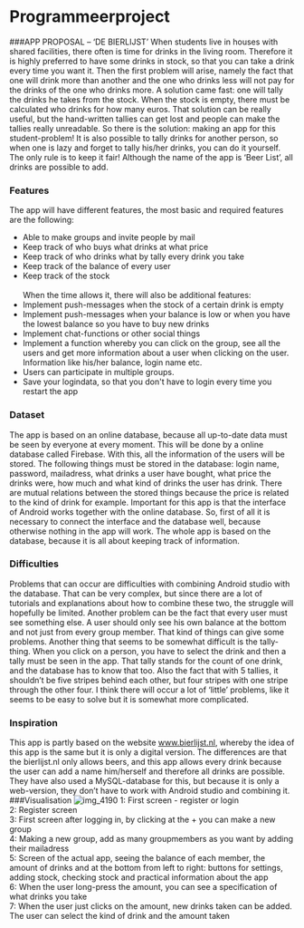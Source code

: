 # Programmeerproject

###APP PROPOSAL – ‘DE BIERLIJST’
When students live in houses with shared facilities, there often is time for drinks in the living room. Therefore it is highly preferred to have some drinks in stock, so that you can take a drink every time you want it. Then the first problem will arise, namely the fact that one will drink more than another and the one who drinks less will not pay for the drinks of the one who drinks more. A solution came fast: one will tally the drinks he takes from the stock. When the stock is empty, there must be calculated who drinks for how many euros. That solution can be really useful, but the hand-written tallies can get lost and people can make the tallies really unreadable. So there is the solution: making an app for this student-problem! It is also possible to tally drinks for another person, so when one is lazy and forget to tally his/her drinks, you can do it yourself. The only rule is to keep it fair! Although the name of the app is ‘Beer List’, all drinks are possible to add.
### Features
The app will have different features, the most basic  and required features are the following:
-	Able to make groups and invite people by mail
-	Keep track of who buys what drinks at what price
-	Keep track of who drinks what by tally every drink you take
-	Keep track of the balance of every user 
-	Keep track of the stock<br><br>
When the time allows it, there will also be additional features:    <br>
-	Implement push-messages when the stock of a certain drink is empty
-	Implement push-messages when your balance is low or when you have the lowest balance so you have to buy new drinks
-	Implement chat-functions or other social things 
-	Implement a function whereby you can click on the group, see all the users and get more information about a user when clicking on the user. Information like his/her balance, login name etc.
-	Users can participate in multiple groups.
-	Save your logindata, so that you don't have to login every time you restart the app<br>

### Dataset
The app is based on an online database, because all up-to-date data must be seen by everyone at every moment. This will be done by a online database called Firebase. With this, all the information of the users will be stored.  The following things must be stored in the database: login name, password, mailadress, what drinks a user have bought, what price the drinks were, how much and what kind of drinks the user has drink. There are mutual relations between the stored things because the price is related to the kind of drink for example. 
Important for this app is that the interface of Android works together with the online database. So, first of all it is necessary to connect the interface and the database well, because otherwise nothing in the app will work. The whole app is based on the database, because it is all about keeping track of information. 

### Difficulties
Problems that can occur are difficulties with combining Android studio with the database. That can be very complex, but since there are a lot of tutorials and explanations about how to combine these two, the struggle will hopefully be limited. Another problem can be the fact that every user must see something else. A user should only see his own balance at the bottom and not just from every group member. That kind of things can give some problems. Another thing that seems to be somewhat difficult is the tally-thing. When you click on a person, you have to select the drink and then a tally must be seen in the app. That tally stands for the count of one drink, and the database has to know that too. Also the fact that with 5 tallies, it shouldn’t be five stripes behind each other, but four stripes with one stripe through the other four. I think there will occur a lot of ‘little’ problems, like it seems to be easy to solve but it is somewhat more complicated.
### Inspiration 
This app is partly based on the website www.bierlijst.nl, whereby the idea of this app is the same but it is only a digital version. The differences are that the bierlijst.nl only allows beers, and this app allows every drink because the user can add a name him/herself and therefore all drinks are possible. They have also used a MySQL-database for this, but because it is only a web-version, they don’t have to work with Android studio and combining it.
###Visualisation
![img_4190](https://cloud.githubusercontent.com/assets/18394953/15651865/7c442246-2682-11e6-8664-37641bc7aa86.JPG)
1: First screen - register or login <br>
2: Register screen <br>
3: First screen after logging in, by clicking at the + you can make a new group <br>
4: Making a new group, add as many groupmembers as you want by adding their mailadress <br>
5: Screen of the actual app, seeing the balance of each member, the amount of drinks and at the bottom from left to right: buttons for settings, adding stock, checking stock and practical information about the app <br>
6: When the user long-press the amount, you can see a specification of what drinks you take <br>
7: When the user just clicks on the amount, new drinks taken can be added. The user can select the kind of drink and the amount taken


